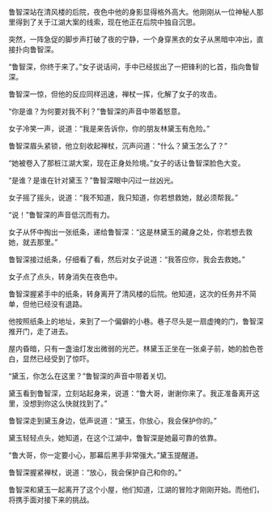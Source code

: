 鲁智深站在清风楼的后院，夜色中他的身影显得格外高大。他刚刚从一位神秘人那里得到了关于江湖大案的线索，现在他正在后院中独自沉思。

突然，一阵急促的脚步声打破了夜的宁静，一个身穿黑衣的女子从黑暗中冲出，直接扑向鲁智深。

“鲁智深，你终于来了。”女子说话间，手中已经拔出了一把锋利的匕首，指向鲁智深。

鲁智深一惊，但他的反应同样迅速，禅杖一挥，化解了女子的攻击。

“你是谁？为何要对我不利？”鲁智深的声音中带着怒意。

女子冷笑一声，说道：“我是来告诉你，你的朋友林黛玉有危险。”

鲁智深眉头紧锁，他立刻收起禅杖，沉声问道：“什么？黛玉怎么了？”

“她被卷入了那桩江湖大案，现在正身处险境。”女子的话让鲁智深脸色大变。

“是谁？是谁在针对黛玉？”鲁智深眼中闪过一丝凶光。

女子摇了摇头，说道：“我不知道，我只知道，你若想救她，就必须帮我。”

“说！”鲁智深的声音低沉而有力。

女子从怀中掏出一张纸条，递给鲁智深：“这是林黛玉的藏身之处，你若想去救她，就去那里。”

鲁智深接过纸条，仔细看了看，然后对女子说道：“我答应你，我会去救她。”

女子点了点头，转身消失在夜色中。

鲁智深握紧手中的纸条，转身离开了清风楼的后院。他知道，这次的任务并不简单，但他已经没有退路。

他按照纸条上的地址，来到了一个偏僻的小巷。巷子尽头是一扇虚掩的门，鲁智深推开门，走了进去。

屋内昏暗，只有一盏油灯发出微弱的光芒。林黛玉正坐在一张桌子前，她的脸色苍白，显然已经受到了惊吓。

“黛玉，你怎么在这里？”鲁智深的声音中带着关切。

黛玉看到鲁智深，立刻站起身来，说道：“鲁大哥，谢谢你来了。我正准备离开这里，没想到你这么快就找到了。”

鲁智深走到黛玉身边，低声说道：“黛玉，你放心，我会保护你的。”

黛玉轻轻点头，她知道，在这个江湖中，鲁智深是她最可靠的依靠。

“鲁大哥，你一定要小心，那幕后黑手非常强大。”黛玉提醒道。

鲁智深握紧禅杖，说道：“放心，我会保护自己和你的。”

鲁智深和黛玉一起离开了这个小屋，他们知道，江湖的冒险才刚刚开始。而他们，将携手面对接下来的挑战。